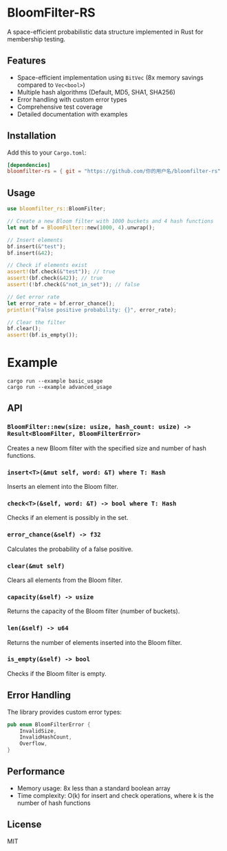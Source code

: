 # BloomFilter-RS

A space-efficient probabilistic data structure implemented in Rust for membership testing.

## Features

- Space-efficient implementation using `BitVec` (8x memory savings compared to `Vec<bool>`)
- Multiple hash algorithms (Default, MD5, SHA1, SHA256)
- Error handling with custom error types
- Comprehensive test coverage
- Detailed documentation with examples

## Installation

Add this to your `Cargo.toml`:

```toml
[dependencies]
bloomfilter-rs = { git = "https://github.com/你的用户名/bloomfilter-rs" }
```

## Usage

```rust
use bloomfilter_rs::BloomFilter;

// Create a new Bloom filter with 1000 buckets and 4 hash functions
let mut bf = BloomFilter::new(1000, 4).unwrap();

// Insert elements
bf.insert(&"test");
bf.insert(&42);

// Check if elements exist
assert!(bf.check(&"test")); // true
assert!(bf.check(&42)); // true
assert!(!bf.check(&"not_in_set")); // false

// Get error rate
let error_rate = bf.error_chance();
println!("False positive probability: {}", error_rate);

// Clear the filter
bf.clear();
assert!(bf.is_empty());
```

# Example
```shell
cargo run --example basic_usage
cargo run --example advanced_usage
```

## API

### `BloomFilter::new(size: usize, hash_count: usize) -> Result<BloomFilter, BloomFilterError>`

Creates a new Bloom filter with the specified size and number of hash functions.

### `insert<T>(&mut self, word: &T) where T: Hash`

Inserts an element into the Bloom filter.

### `check<T>(&self, word: &T) -> bool where T: Hash`

Checks if an element is possibly in the set.

### `error_chance(&self) -> f32`

Calculates the probability of a false positive.

### `clear(&mut self)`

Clears all elements from the Bloom filter.

### `capacity(&self) -> usize`

Returns the capacity of the Bloom filter (number of buckets).

### `len(&self) -> u64`

Returns the number of elements inserted into the Bloom filter.

### `is_empty(&self) -> bool`

Checks if the Bloom filter is empty.

## Error Handling

The library provides custom error types:

```rust
pub enum BloomFilterError {
    InvalidSize,
    InvalidHashCount,
    Overflow,
}
```

## Performance

- Memory usage: 8x less than a standard boolean array
- Time complexity: O(k) for insert and check operations, where k is the number of hash functions

## License

MIT

